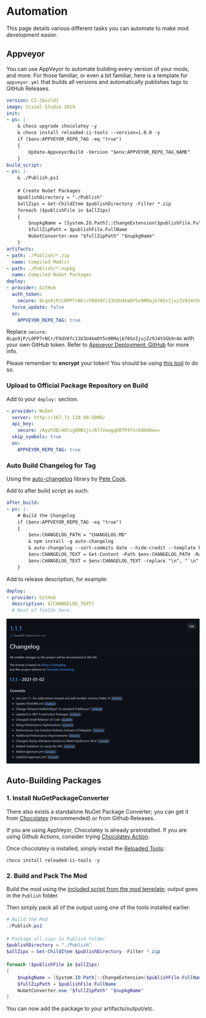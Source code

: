 # Automation

This page details various different tasks you can automate to make mod development easier.

## Appveyor

You can use AppVeyor to automate building every version of your mods, and more. For those familiar, or even a bit familiar, here is a template for `appveyor.yml` that builds all versions and automatically publishes tags to GitHub Releases.

```yaml
version: CI-{build}
image: Visual Studio 2019
init:
- ps: |-
    & choco upgrade chocolatey -y
    & choco install reloaded-ii-tools --version=1.0.0 -y
    if ($env:APPVEYOR_REPO_TAG -eq "true")
    {
        Update-AppveyorBuild -Version "$env:APPVEYOR_REPO_TAG_NAME"
    }
build_script:
- ps: |- 
    & ./Publish.ps1
    
    # Create NuGet Packages
    $publishDirectory = "./Publish"
    $allZips = Get-ChildItem $publishDirectory -Filter *.zip
    foreach ($publishFile in $allZips) 
    {
        $nupkgName = [System.IO.Path]::ChangeExtension($publishFile.FullName, ".nupkg")
        $fullZipPath = $publishFile.FullName
        NuGetConverter.exe "$fullZipPath" "$nupkgName"
    }
artifacts:
- path: ./Publish/*.zip
  name: Compiled Mod(s)
- path: ./Publish/*.nupkg
  name: Compiled NuGet Packages
deploy:
- provider: GitHub
  auth_token:
    secure: 8Lqo9jP/L0PP7rNCr/FOdV8fc13U3U4kmDY5n9RMajb70SnIjujZz9J4tSGb9rAk
  force_update: false
  on:
    APPVEYOR_REPO_TAG: true
```

Replace `secure: 8Lqo9jP/L0PP7rNCr/FOdV8fc13U3U4kmDY5n9RMajb70SnIjujZz9J4tSGb9rAk` with your own GitHub token. Refer to [Appveyor Deployment: GitHub](https://www.appveyor.com/docs/deployment/github/) for more info.

Please remember to **encrypt** your token! You should be using [this tool](https://ci.appveyor.com/tools/encrypt) to do so.

### Upload to Official Package Repository on Build

Add to your `deploy:` section.

```yaml
- provider: NuGet
  server: http://167.71.128.50:5000/
  api_key:
    secure: /Ayzh3D/4Otzg80B1jc/6ltVaugqU8TP4fn/b4KA0as=
  skip_symbols: true
  on:
    APPVEYOR_REPO_TAG: true
```

### Auto Build Changelog for Tag

Using the [auto-changelog]((https://github.com/CookPete/auto-changelog)) library by [Pete Cook](https://github.com/CookPete).

Add to after build script as such:
```yaml
after_build:
- ps: |-
    # Build the Changelog
    if ($env:APPVEYOR_REPO_TAG -eq "true")
    {
        $env:CHANGELOG_PATH = "CHANGELOG.MD"
        & npm install -g auto-changelog
        & auto-changelog --sort-commits date --hide-credit --template keepachangelog --commit-limit false --starting-version $env:APPVEYOR_REPO_TAG_NAME -o $env:CHANGELOG_PATH 
        $env:CHANGELOG_TEXT = Get-Content -Path $env:CHANGELOG_PATH -Raw
		$env:CHANGELOG_TEXT = $env:CHANGELOG_TEXT -replace "\n", "`\n"
    }
```

Add to release description, for example:
```yaml
deploy:
- provider: GitHub
  description: $(CHANGELOG_TEXT)
  # Rest of fields here.
```

![](./Images/AutoDocumentation.png)

## Auto-Building Packages

### 1. Install NuGetPackageConverter

There also exists a standalone NuGet Package Converter; you can get it from [Chocolatey](https://chocolatey.org/install) (recommended) or from Github Releases.

If you are using AppVeyor, Chocolatey is already preinstalled. If you are using Github Actions, consider trying [Chocolatey Action](https://github.com/marketplace/actions/chocolatey-action).

Once chocolatey is installed, simply install the [Reloaded Tools](chocolatey.org/packages/reloaded-ii-tools): 
```
choco install reloaded-ii-tools -y
```

### 2. Build and Pack The Mod 

Build the mod using the [included script from the mod template](./PublishingMods.md#creating-releases-cli); output goes in the `Publish` folder.

Then simply pack all of the output using one of the tools installed earlier.

```powershell
# Build the Mod
./Publish.ps1

# Package all zips in Publish Folder
$publishDirectory = "./Publish"
$allZips = Get-ChildItem $publishDirectory -Filter *.zip

foreach ($publishFile in $allZips) 
{
	$nupkgName = [System.IO.Path]::ChangeExtension($publishFile.FullName, ".nupkg")
	$fullZipPath = $publishFile.FullName
	NuGetConverter.exe "$fullZipPath" "$nupkgName"
}
```

You can now add the package to your artifacts/output/etc.